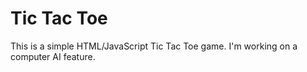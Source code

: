 # Tic Tac Toe
This is a simple HTML/JavaScript Tic Tac Toe game. I'm working on a computer AI feature.
